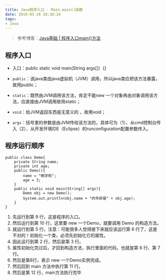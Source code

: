 ```yaml
---
title: Java程序入口 - Main.main()函数
date: 2019-03-26 10:38:24
tags:
- Java
---
```


> 参考博客：[Java基础 | 程序入口main()方法
](https://blog.csdn.net/u013045987/article/details/51264083)

<!-- more -->

## 程序入口

* 入口：public static void main(String args[]）{}

* `public`：该java类由java虚拟机（JVM）调用，所以java类应把该方法暴露，故用public；

* `static`：既然由JVM调用该方法，肯定不能new 一个对象再由对象调用该方法，应直接由JVM调用故用static；

* `void`：给JVM返回东西是无意义的 ，故用void；

* `args`：括号里的参数是由JVM传给该方法的，具体可为（1）、从cmd控制台传入（2）、从开发环境IDE（Eclipse）的runconfiguration配置参数传入。

## 程序运行顺序

````
public class Demo{
    private String name;
    private int age;
    public Demo(){
        name = "微学苑";
        age = 3;
    }
    public static void main(String[] args){
        Demo obj = new Demo();
        System.out.println(obj.name + "的年龄是" + obj.age);
    }
}
````

1. 先运行到第 9 行，这是程序的入口。
2. 然后运行到第 10 行，这里要 new 一个Demo，就要调用 Demo 的构造方法。
3. 就运行到第 5 行，注意：可能很多人觉得接下来就应该运行第 6 行了，这是不对的！初始化一个类，必须先初始化它的属性。
4. 因此运行到第 2 行，然后是第 3 行。
5. 属性初始化完过后，才回到构造方法，执行里面的代码，也就是第 6 行、第 7 行。
6. 然后是第8行，表示 new 一个Demo实例完成。
7. 然后回到 main 方法中执行第 11 行。
8. 然后是第 12 行，main方法执行完毕